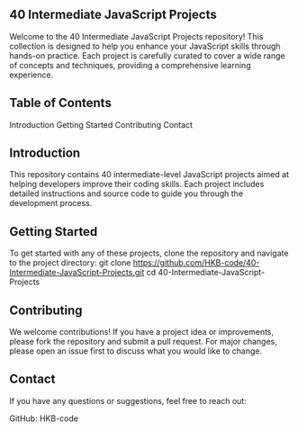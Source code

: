 ## 40 Intermediate JavaScript Projects

Welcome to the 40 Intermediate JavaScript Projects repository! This collection is designed to help you enhance your JavaScript skills through hands-on practice. Each project is carefully curated to cover a wide range of concepts and techniques, providing a comprehensive learning experience.

## Table of Contents

Introduction
Getting Started
Contributing
Contact

## Introduction

This repository contains 40 intermediate-level JavaScript projects aimed at helping developers improve their coding skills. Each project includes detailed instructions and source code to guide you through the development process.

## Getting Started

To get started with any of these projects, clone the repository and navigate to the project directory:
git clone https://github.com/HKB-code/40-Intermediate-JavaScript-Projects.git
cd 40-Intermediate-JavaScript-Projects

## Contributing

We welcome contributions! If you have a project idea or improvements, please fork the repository and submit a pull request. For major changes, please open an issue first to discuss what you would like to change.

## Contact

If you have any questions or suggestions, feel free to reach out:

GitHub: HKB-code
